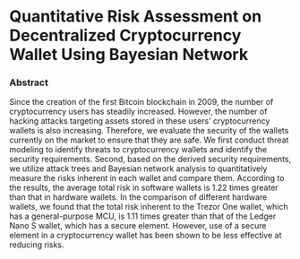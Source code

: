 # Quantitative Risk Assessment on Decentralized Cryptocurrency Wallet Using Bayesian Network

### Abstract

Since the creation of the first Bitcoin blockchain in 2009, the number of cryptocurrency users has steadily increased. However, the number of hacking attacks targeting assets stored in these users’ cryptocurrency wallets is also increasing. Therefore, we evaluate the security of the wallets currently on the market to ensure that they are safe. We first conduct threat modeling to identify threats to cryptocurrency wallets and identify the security requirements. Second, based on the derived security requirements, we utilize attack trees and Bayesian network analysis to quantitatively measure the risks inherent in each wallet and compare them. According to the results, the average total risk in software wallets is 1.22 times greater than that in hardware wallets. In the comparison of different hardware wallets, we found that the total risk inherent to the Trezor One wallet, which has a general-purpose MCU, is 1.11 times greater than that of the Ledger Nano S wallet, which has a secure element. However, use of a secure element in a cryptocurrency wallet has been shown to be less effective at reducing risks.
